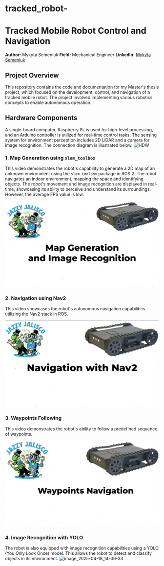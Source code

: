 # tracked_robot-
# Tracked Mobile Robot Control and Navigation

**Author:** Mykyta Semeniuk
**Field:** Mechanical Engineer
**LinkedIn:** [Mykyta Semeniuk](https://www.linkedin.com/in/mykytasemeniuk/)

## Project Overview

This repository contains the code and documentation for my Master's thesis project, which focused on the development, control, and navigation of a tracked mobile robot. The project involved implementing various robotics concepts to enable autonomous operation.

## Hardware Components
A single-board computer, Raspberry Pi, is used for high-level processing, and an Arduino controller is utilized for real-time control tasks. The sensing system for environment perception includes 2D LiDAR and a camera for image recognition. The connection diagram is illustrated below. 
![HDW](https://github.com/user-attachments/assets/d85cb51d-b9f3-4889-96a7-0808faf127da)


### 1. Map Generation using `slam_toolbox`

This video demonstrates the robot's capability to generate a 2D map of an unknown environment using the `slam_toolbox` package in ROS 2. The robot navigates an indoor environment, mapping the space and identifying objects. The robot's movement and image recognition are displayed in real-time, showcasing its ability to perceive and understand its surroundings. However, the  average FPS value is low.

[![Watch the video: Map Generation with slam_toolbox](img/map__.png)](https://www.youtube.com/watch?v=KoiuUJr53Bk&ab_channel=NikitaSemenyuk)

### 2. Navigation using Nav2

This video showcases the robot's autonomous navigation capabilities utilizing the Nav2 stack in ROS.


[![Watch the video: Navigation with Nav2](img/nav.png)](https://www.youtube.com/watch?v=2oC5GsGaoCk&ab_channel=NikitaSemenyuk)


### 3. Waypoints Following

This video demonstrates the robot's ability to follow a predefined sequence of waypoints.


[![Watch the video: Waypoints Following](img/WP.png)](https://www.youtube.com/watch?v=bXNAAfkjVrU&feature=youtu.be)

### 4. Image Recognition with YOLO

The robot is also equipped with image recognition capabilities using a YOLO (You Only Look Once) model. This allows the robot to detect and classify objects in its environment.
![image_2025-04-18_14-06-33](https://github.com/user-attachments/assets/b52560e2-8d9a-4e2c-98a6-f6954ec97516)
